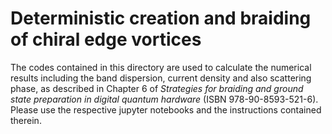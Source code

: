 # Deterministic creation and braiding of chiral edge vortices

The codes contained in this directory are used to calculate the numerical results including the band dispersion, current density and also scattering phase, as described in Chapter 6 of *Strategies for braiding and ground state preparation in digital quantum hardware*  (ISBN 978-90-8593-521-6). Please use the respective jupyter notebooks and the instructions contained therein.

